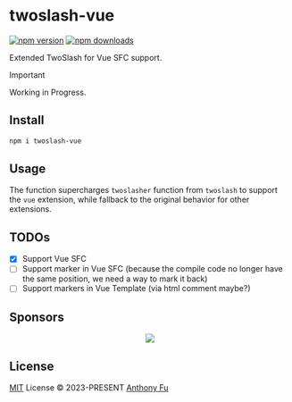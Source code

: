 # twoslash-vue

[![npm version][npm-version-src]][npm-version-href]
[![npm downloads][npm-downloads-src]][npm-downloads-href]

Extended TwoSlash for Vue SFC support.

> [!IMPORTANT]
> Working in Progress.

## Install

```bash
npm i twoslash-vue
```

## Usage

The function supercharges `twoslasher` function from `twoslash` to support the `vue` extension, while fallback to the original behavior for other extensions.

## TODOs

- [x] Support Vue SFC
- [ ] Support marker in Vue SFC (because the compile code no longer have the same position, we need a way to mark it back)
- [ ] Support markers in Vue Template (via html comment maybe?)

## Sponsors

<p align="center">
  <a href="https://cdn.jsdelivr.net/gh/antfu/static/sponsors.svg">
    <img src='https://cdn.jsdelivr.net/gh/antfu/static/sponsors.svg'/>
  </a>
</p>

## License

[MIT](./LICENSE) License © 2023-PRESENT [Anthony Fu](https://github.com/antfu)

<!-- Badges -->

[npm-version-src]: https://img.shields.io/npm/v/twoslash-vue?style=flat&colorA=080f12&colorB=1fa669
[npm-version-href]: https://npmjs.com/package/twoslash-vue
[npm-downloads-src]: https://img.shields.io/npm/dm/twoslash-vue?style=flat&colorA=080f12&colorB=1fa669
[npm-downloads-href]: https://npmjs.com/package/twoslash-vue
